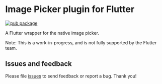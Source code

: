 # Image Picker plugin for Flutter

[![pub package](https://img.shields.io/pub/v/image_picker.svg)](https://pub.dartlang.org/packages/image_picker)

A Flutter wrapper for the native image picker.


Note: This is a work-in-progress, and is not fully supported by the Flutter team.

## Issues and feedback

Please file [issues](https://github.com/flutter/flutter/issues/new)
to send feedback or report a bug. Thank you!
